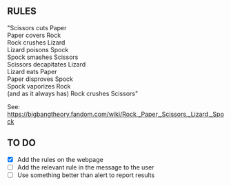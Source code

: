 ## RULES

"Scissors cuts Paper <br>
  Paper covers Rock <br>
  Rock crushes Lizard <br>
  Lizard poisons Spock <br>
  Spock smashes Scissors <br>
  Scissors decapitates Lizard <br>
  Lizard eats Paper <br>
  Paper disproves Spock <br>
  Spock vaporizes Rock<br>
  (and as it always has) Rock crushes Scissors" <br>

See: https://bigbangtheory.fandom.com/wiki/Rock,_Paper,_Scissors,_Lizard,_Spock 

## TO DO

- [x] Add the rules on the webpage
- [ ] Add the relevant rule in the message to the user
- [ ] Use something better than alert to report results
